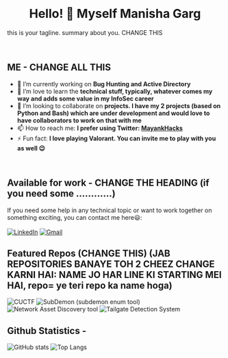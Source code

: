 <br>
<h1 align="center">Hello! 👋 Myself Manisha Garg </h1>

<p aligh="left">this is your tagline. summary about you. CHANGE THIS</p>

<br>


## ME - CHANGE ALL THIS

- 🔭 I’m currently working on **Bug Hunting and Active Directory**
- 🌱 I’m love to learn the **technical stuff, typically, whatever comes my way and adds some value in my InfoSec career**
- 👯 I’m looking to collaborate on **projects. I have my 2 projects (based on Python and Bash) which are under development and would love to have collaborators to work on that with me**
- 📫 How to reach me: **I prefer using Twitter: <a href='https://twitter.com/MayankHacks'>MayankHacks</a>**
- ⚡ Fun fact: **I love playing Valorant. You can invite me to play with you as well :wink:**

<br>

## Available for work - CHANGE THE HEADING (if you need some ............)
If you need some help in any technical topic or want to work together on something exciting, you can contact me here😃:
<br>
<br>
[![LinkedIn](https://img.shields.io/static/v1?style=for-the-badge&logo=linkedin&label=LinkedIn&message=ManishaGarg&color=blue)](https://linkedin.com/in/gargmanisha2111)
[![Gmail](https://img.shields.io/static/v1?style=for-the-badge&logo=gmail&label=Gmail&message=gargmanisha2111@gmail.com&color=red)](mailto:gargmanisha2111@gmail.com)


## Featured Repos (CHANGE THIS) (JAB REPOSITORIES BANAYE TOH 2 CHEEZ CHANGE KARNI HAI: NAME JO HAR LINE KI STARTING MEI HAI, repo=<value> ye teri repo ka name hoga)

![CUCTF](https://github-readme-stats.vercel.app/api/pin/?username=gargmanisha2111&repo=CUCTF&theme=vue-dark)
![SubDemon (subdemon enum tool)](https://github-readme-stats.vercel.app/api/pin/?username=gargmanisha2111&repo=subdemon&theme=vue-dark)
![Network Asset Discovery tool](https://github-readme-stats.vercel.app/api/pin/?username=gargmanisha2111&repo=asset-discovery-tool&theme=vue-dark)
![Tailgate Detection System](https://github-readme-stats.vercel.app/api/pin/?username=gargmanisha2111&repo=tailgating-detection-system&theme=vue-dark)


## Github Statistics -

![GitHub stats](https://github-readme-stats.vercel.app/api?username=gargmanisha2111&show_icons=true&theme=vue-dark&count_private=true)
![Top Langs](https://github-readme-stats.vercel.app/api/top-langs/?username=gargmanisha2111&count_private=true&theme=vue-dark&layout=compact)
